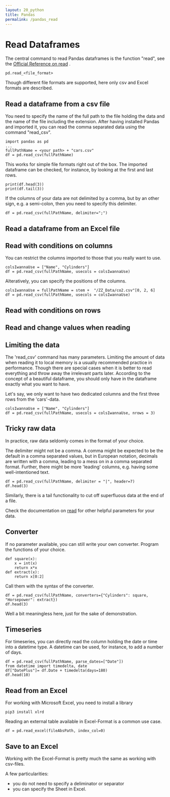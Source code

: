 ```yaml
---
layout: 20_python
title: Pandas
permalink: /pandas_read
---
```



# Read Dataframes

The central command to read Pandas dataframes is the function "read", see the [Official Reference on read](https://pandas.pydata.org/docs/reference/api/pandas.read_csv.html) .

>
    pd.read_<file_format>

Though different file formats are supported, here only csv and Excel formats are described.


## Read a dataframe from a csv file

You need to specify the name of the full path to the file holding the data and the name of the file including the extension.
After having installed Pandas and imported it, you can read the comma separated data using the command "read_csv".

>
    import pandas as pd
    ...
    fullPathName = <your path> + "cars.csv"
    df = pd.read_csv(fullPathName)

This works for simple file formats right out of the box.
The imported dataframe can be checked, for instance, by looking at the first and last rows.

>
    print(df.head(3))
    print(df.tail(3))

If the columns of your data are not delimited by a comma, but by an other sign, e.g. a semi-colon, then you need to specify this delimiter. 

>
    df = pd.read_csv(fullPathName, delimiter=";")


## Read a dataframe from an Excel file



## Read with conditions on columns

You can restrict the columns imported to those that you really want to use.

>
    colsIwannaUse = ["Name", "Cylinders"]
    df = pd.read_csv(fullPathName, usecols = colsIwannaUse)

Alteratively, you can specify the positions of the columns. 

>
    colsIwannaUse = fullPathName = stem +  "/ZZ_Data/co2.csv"[0, 2, 6]
    df = pd.read_csv(fullPathName, usecols = colsIwannaUse)


## Read with conditions on rows
## Read and change values when reading




## Limiting the data

The 'read_csv' command has many parameters. 
Limiting the amount of data when reading it to local memory is a usually recommended practice in performance.
Though there are special cases when it is better to read everything and throw away the irrelevant parts later.
According to the concept of a beautiful dataframe, you should only have in the dataframe exactly what you want to have.

Let's say, we only want to have two dedicated columns and the first three rows from the 'cars'-data.

>
    colsIwannaUse = ["Name", "Cylinders"]
    df = pd.read_csv(fullPathName, usecols = colsIwannaUse, nrows = 3)


## Tricky raw data

In practice, raw data seldomly comes in the format of your choice.

The delimiter might not be a comma. A comma might be expected to be the default in a comma separated values, but in European notation, decimals are written with a comma, leading to a mess on in a comma separated format.
Further, there might be more 'leading' columns, e.g. having some well-intentioned text.

>
    df = pd.read_csv(fullPathName, delimiter = "|", header=7)
    df.head(3)

Similarly, there is a tail functionality to cut off superfluous data at the end of a file. 

Check the documentation on [read](https://pandas.pydata.org/docs/reference/api/pandas.read_csv.html) for other helpful parameters for your data.

## Converter

If no parameter available, you can still write your own converter. 
Program the functions of your choice. 


>
    def square(x):
        x = int(x)
        return x*x
    def extract(x):
        return x[0:2]

Call them with the syntax of the converter.

>
    df = pd.read_csv(fullPathName, converters={"Cylinders": square, "Horsepower": extract})
    df.head(3)

Well a bit meaningless here, just for the sake of demonstration.


## Timeseries

For timeseries, you can directly read the column holding the date or time into a datetime type.
A datetime can be used, for instance, to add a number of days. 

> 
    df = pd.read_csv(fullPathName, parse_dates=["Date"])
    from datetime import timedelta, date
    df["DatePlus"]= df.Date + timedelta(days=180)
    df.head(10)    


##  Read from an Excel

For working with Microsoft Excel, you need to install a library 
>
    pip3 install xlrd


Reading an external table available in Excel-Format is a common use case.

>
    df = pd.read_excel(fileAbsPath, index_col=0)

## Save to an Excel

Working with the Excel-Format is pretty much the same as working with csv-files.

A few particularities:

- you do not need to specify a deliminator or separator
- you can specify the Sheet in Excel.


